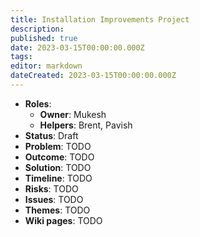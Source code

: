 ```yaml
---
title: Installation Improvements Project
description: 
published: true
date: 2023-03-15T00:00:00.000Z
tags: 
editor: markdown
dateCreated: 2023-03-15T00:00:00.000Z
---
```


- **Roles**:
    - **Owner**: Mukesh
    - **Helpers**: Brent, Pavish
- **Status**: Draft
- **Problem**: TODO
- **Outcome**: TODO
- **Solution**: TODO
- **Timeline**: TODO
- **Risks**: TODO
- **Issues**: TODO
- **Themes**: TODO
- **Wiki pages**: TODO

